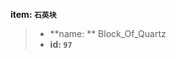 <!-- BEGIN_AUTOGEN: do NOT edit in this block -->

**item: `石英块`**

> * **name: ** Block_Of_Quartz
> * **id: `97`**

<!-- END_AUTOGEN-->
